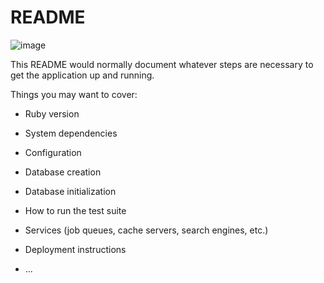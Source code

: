 # README

![image](https://user-images.githubusercontent.com/71106768/111080575-d28c9700-84dd-11eb-809b-f9ed5f6e4ab8.png)


This README would normally document whatever steps are necessary to get the
application up and running.

Things you may want to cover:

* Ruby version

* System dependencies

* Configuration

* Database creation

* Database initialization

* How to run the test suite

* Services (job queues, cache servers, search engines, etc.)

* Deployment instructions

* ...
